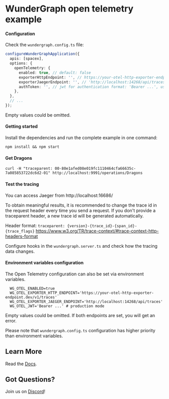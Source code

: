 # WunderGraph open telemetry example

#### Configuration

Check the `wundergraph.config.ts` file:

```typescript
configureWunderGraphApplication({
  apis: [spacex],
  options: {
    openTelemetry: {
      enabled: true, // default: false
      exporterHttpEndpoint: '', // https://your-otel-http-exporter-endpoint.dev/v1/traces, otel http exporter endpoint
      exporterJaegerEndpoint: '', // 'http://localhost:14268/api/traces' we recommend to use it for development
      authToken: '', // jwt for authentication format: 'Bearer ...', use for development only, adds authentication header to the exporter
    },
  },
  // ...
});
```

Empty values could be omitted.

#### Getting started

Install the dependencies and run the complete example in one command:

```shell
npm install && npm start
```

#### Get Dragons

```shell
curl -H "traceparent: 00-80e1afed08e019fc1110464cfa66635c-7a085853722dc6d2-01" http://localhost:9991/operations/Dragons
```

#### Test the tracing

You can access Jaeger from http://localhost:16686/

To obtain meaningful results, it is recommended to change the trace id in the request header every time you send a request.
If you don't provide a traceparent header, a new trace id will be generated automatically.

Header format: `traceparent: {version}-{trace_id}-{span_id}-{trace_flags}`
https://www.w3.org/TR/trace-context/#trace-context-http-headers-format

Configure hooks in the `wundergraph.server.ts` and check how the tracing data changes.

#### Environment variables configuration

The Open Telemetry configuration can also be set via environment variables.

```shell
  WG_OTEL_ENABLED=true
  WG_OTEL_EXPORTER_HTTP_ENDPOINT='https://your-otel-http-exporter-endpoint.dev/v1/traces'
  WG_OTEL_EXPORTER_JAEGER_ENDPOINT='http://localhost:14268/api/traces'
  WG_OTEL_JWT='Bearer ...' # production mode
```

Empty values could be omitted.
If both endpoints are set, you will get an error.

Please note that `wundergraph.config.ts` configuration has higher priority than environment variables.

## Learn More

Read the [Docs](https://wundergraph.com/docs).

## Got Questions?

Join us on [Discord](https://wundergraph.com/discord)!
